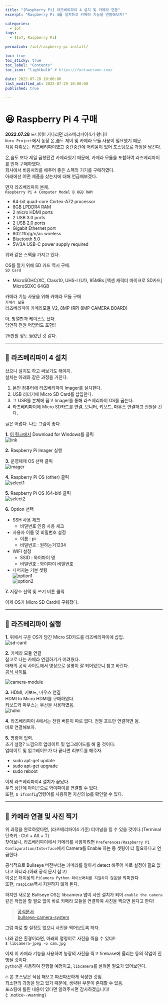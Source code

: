 ```yaml
---
title: "[Raspberry Pi] 라즈베리파이 4 설치 및 카메라 연동"  
excerpt: "Raspberry Pi 4를 설치하고 카메라 기능을 연동해보자!"

categories:
  - IoT
tags:
  - [IoT, Raspberry Pi]

permalink: /iot/raspberry-pi-install/

toc: true
toc_sticky: true
toc_label: "Contents"
toc_icon: "lightbulb" # https://fontawesome.com/
 
date: 2022-07-28 10:00:00
last_modified_at: 2022-07-29 10:00:00
published: true

---  
```


# 😆 Raspberry Pi 4 구매  

**2022.07.28** 드디어!! 기다리던 라즈베리파이4가 왔다!!  
`Nuru Project`에서 농장 온,습도 제어 및 카메라 모듈 사용이 필요했기 때문.  
처음 다뤄보는 라즈베리파이였고 중간중간에 어려움이 있어 포스팅으로 과정을 남긴다.  

온,습도 보다 제일 급했던건 카메라였기 때문에, 카메라 모듈을 포함하여 라즈베리파이를 먼저 구매하였다.  
회사에서 비용처리를 해주어 좋은 스펙의 기기를 구매하였다.  
아래에선 어떤 제품을 샀는지에 대해 언급해보겠다.  

먼저 라즈베리파이 본체.  
`Raspberry Pi 4 Computer Model B 8GB RAM`  
- 64-bit quad-core Cortex-A72 processor
- 8GB LPDDR4 RAM
- 2 micro HDMI ports
- 2 USB 3.0 ports
- 2 USB 2.0 ports
- Gigabit Ethernet port
- 802.11b/g/n/ac wireless
- Bluetooth 5.0
- 5V/3A USB-C power supply required

위와 같은 스펙을 가지고 있다.  

OS를 깔기 위해 SD 카드 역시 구매.  
`SD Card`
- MicroSDHC/XC, Class10, UHS-I (U1), 95MBs [액센 캐릭터 마이크로 SD카드] MicroSDXC 64GB  

카메라 기능 사용을 위해 카메라 모듈 구매  
`카메라 모듈`  
라즈베리파이 카메라모듈 V2, 8MP (RPI 8MP CAMERA BOARD)  

아, 방열판과 케이스도 샀다.  
당연히 전원 어댑터도 포함!!   

25만원 정도 들었던 것 같다.  

---  

## 🐣 라즈베리파이 4 설치

샀으니 설치도 하고 써보기도 해야지.  
설치는 아래와 같은 과정을 거친다.  

1. 본인 컴퓨터에 라즈베리파이 Imager를 설치한다.  
1. USB 리더기에 Micro SD Card를 삽입한다.
1. 그 USB를 본체에 꼽고 Imager를 통해 라즈베리파이 OS를 굽는다.    
1. 라즈베리파이에 Micro SD카드를 연결, 모니터, 키보드, 마우스 연결하고 전원을 킨다.  

글은 어렵다. 나는 그림이 좋다.  

**1.** [이 링크에서](https://www.raspberrypi.com/software/) Download for Windows를 클릭  
![link](/assets/images/post_img/iot/raspberry-pi-install/link.JPG)  

**2.** Raspberry Pi Imager 실행  

**3.** 운영체제 OS 선택 클릭  
![imager](/assets/images/post_img/iot/raspberry-pi-install/imager.JPG)  

**4.** Raspberry Pi OS (other) 클릭  
![select1](/assets/images/post_img/iot/raspberry-pi-install/select1.JPG)  

**5.** Raspberry Pi OS (64-bit) 클릭  
![select2](/assets/images/post_img/iot/raspberry-pi-install/select2.JPG)  

**6.** Option 선택  
- SSH 사용 체크 
  - 비밀번호 인증 사용 체크  
- 사용자 이름 및 비밀번호 설정  
  - 이름 : pi  
  - 비밀번호 : 원하는거1234  
- WIFI 설정  
  - SSID : 와이파이 명  
  - 비밀번호 : 와이파이 비밀번호  
- 나머지는 기본 셋팅  
![option1](/assets/images/post_img/iot/raspberry-pi-install/option1.JPG)  
![option2](/assets/images/post_img/iot/raspberry-pi-install/option2.JPG)  

**7.** 저장소 선택 및 쓰기 버튼 클릭  

이제 OS가 Micro SD Card에 구워졌다. 

---  

## 🍓 라즈베리파이 실행  

**1.** 위에서 구운 OS가 담긴 Micro SD카드를 라즈베리파이에 삽입.  
![sd-card](/assets/images/post_img/iot/raspberry-pi-install/sd-card.jpg)  

**2.** 카메라 모듈 연결  
참고로 나는 카메라 연결하기가 어려웠다.  
아래의 공식 사이트에서 영상으로 설명이 잘 되어있으니 참고 바란다.  
[공식 사이트](https://projects.raspberrypi.org/en/projects/getting-started-with-picamera/2)  

![camera-module](/assets/images/post_img/iot/raspberry-pi-install/camera-module.jpg)  

**3.** HDMI, 키보드, 마우스 연결  
HDMI to Micro HDMI를 구매하였다.  
키보드와 마우스는 무선을 사용하였음.  
![hdmi](/assets/images/post_img/iot/raspberry-pi-install/hdmi.jpg)  

**4.** 라즈베리파이 4에서는 전원 버튼이 따로 없다. 전원 포트만 연결하면 됨.  
바로 연결해보자.  

**5.** 명령어 입력.  
초기 설정? 느낌으로 업데이트 및 업그레이드를 해 줄 것이다.  
업데이트 및 업그레이드가 다 끝나면 리부트를 해주자.  
- sudo apt-get update
- sudo apt-get upgrade
- sudo reboot

이제 라즈베리파이4 설치가 끝났다.  
우측 상단에 아이콘으로 와이파이를 연결할 수 있다.  
또한, `$ ifconfig`명령어를 사용하면 자신의 ip를 확인할 수 있다.  

---  

## 📸 카메라 연결 및 사진 찍기

위 과정을 완료하였다면, (라즈베리파이4 기준) 터미널을 킬 수 있을 것이다.(Terminal 단축키 : Ctrl + Alt + T)  
찾아보니, 라즈베리파이에서 카메라를 사용하려면 `Preferences/Raspberry Pi Configuration/Interface`에서 Camera를 Enable 하는 등 셋팅이 더 필요하다고 언급한다.  

공식적으로 Bullseye 버전부터는 카메라를 알아서 detect 해주어 따로 설정이 필요 없다고 하더라.(아래 공식 문서 참고)  
이것은 더이상의 `PiCamera Python 라이브러리를 지원하지 않음`을 의미한다.  
또한, `raspicam`역시 지원하지 않게 된다.  

하지만 새로운 Bullseye OS는 libcamera 앱이 사전 설치가 되어 `enable the camera`같은 작업을 할 필요 없이 바로 카메라 모듈을 연결하여 사진을 찍으면 된다고 한다!  

> [공식문서](https://www.raspberrypi.com/documentation/accessories/camera.html#libcamera-and-libcamera-apps)  
> [bullseye-camera-system](https://www.raspberrypi.com/news/bullseye-camera-system/)  

그럼 따로 할 설정도 없으니 사진을 찍어보도록 하자.  

나와 같은 환경이라면, 아래의 명령어로 사진을 찍을 수 있다!!  
`$ libcamera-jpeg -o cam.jpg`  

이제 이 카메라 기능을 사용하여 농장의 사진을 찍고 firebase에 올리는 등의 작업이 진행될 것이다.  
`python`을 사용하여 진행할 예정이고, `libcamera`를 살펴볼 필요가 있어보인다.  

🔥 본 포스팅은 직접 해보고 따끈따끈하게 작성한 것임.  
최소한의 과정을 담고 있기 때문에, 생략된 부분이 존재할 수 있음.  
포스팅에 틀린 내용이 있다면 알려주시면 감사하겠습니다!  
{: .notice--warning}   
